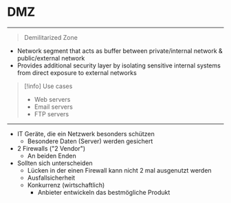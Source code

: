 # DMZ
___
> Demilitarized Zone
- Network segment that acts as buffer between private/internal network & public/external network
- Provides additional security layer by isolating sensitive internal systems from direct exposure to external networks

> [!info] Use cases
> - Web servers
> - Email servers
> - FTP servers


___


- IT Geräte, die ein Netzwerk besonders schützen
	- Besondere Daten (Server) werden gesichert
- 2 Firewalls ("2 Vendor")
	- An beiden Enden
- Sollten sich unterscheiden
	- Lücken in der einen Firewall kann nicht 2 mal ausgenutzt werden
	- Ausfallsicherheit
	- Konkurrenz (wirtschaftlich)
		- Anbieter entwickeln das bestmögliche Produkt